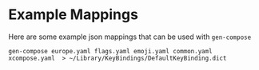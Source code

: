 # Example Mappings

Here are some example json mappings that can be used with `gen-compose`

`gen-compose europe.yaml flags.yaml emoji.yaml common.yaml xcompose.yaml  > ~/Library/KeyBindings/DefaultKeyBinding.dict`

